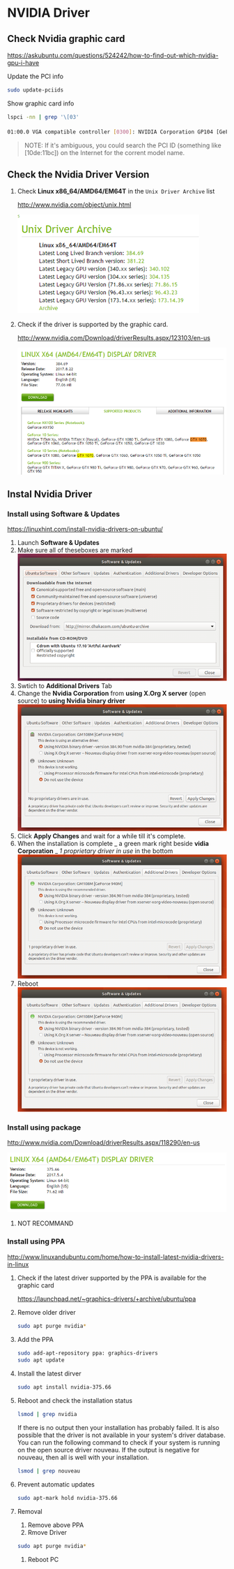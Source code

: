 # NVIDIA Driver

## Check Nvidia graphic card

<https://askubuntu.com/questions/524242/how-to-find-out-which-nvidia-gpu-i-have>

Update the PCI info

```bash
sudo update-pciids
```

Show graphic card info

```bash
lspci -nn | grep '\[03'

01:00.0 VGA compatible controller [0300]: NVIDIA Corporation GP104 [GeForce GTX 1070] [10de:1b81] (rev a1)
```

> NOTE: If it's ambiguous, you could search the PCI ID (something like [10de:11bc]) 
on the Internet for the corrent model name.

## Check the Nvidia Driver Version

1. Check __Linux x86_64/AMD64/EM64T__ in the `Unix Driver Archive` list
    
    <http://www.nvidia.com/object/unix.html>
    
    ![nvidia-driver-list](images/nvidia_driver_list.png)

1. Check if the driver is supported by the graphic card.

    <http://www.nvidia.com/Download/driverResults.aspx/123103/en-us>
    
    ![nvidia-dirver-supported](images/nvidia_driver_supported.png)

## Instal Nvidia Driver

### Install using Software & Updates

<https://linuxhint.com/install-nvidia-drivers-on-ubuntu/>

1. Launch **Software & Updates**
1. Make sure all of theseboxes are marked  
  ![nvidia-driver-download_paramenters](images/nvidia_dirver_download_parameters0.png)
1. Swtich to **Additional Drivers** Tab
1. Change the **Nvidia Corporation** from **using X.Org X server** (open source) to **using Nvidia binary driver**  
  ![nvidia-driver-download_paramenters](images/nvidia_dirver_download_parameters.png)
1. Click **Apply Changes** and wait for a while till it's complete.
1. When the installation is complete 
  _ a green mark right beside **vidia Corporation**
  _ *1 proprietary driver in use* in the bottom
  ![nvidia-driver-install_complete](images/nvidia_dirver_install_complete0.png)
1. Reboot  
  ![nvidia-driver-install_complete](images/nvidia_dirver_install_complete0.png)

### Install using package

<http://www.nvidia.com/Download/driverResults.aspx/118290/en-us>

![nvidia-driver-download](images/nvidia_dirver_download.png)

1. NOT RECOMMAND

### Install using PPA 

<http://www.linuxandubuntu.com/home/how-to-install-latest-nvidia-drivers-in-linux> 

1. Check if the latest driver supported by the PPA is available for the graphic card

    <https://launchpad.net/~graphics-drivers/+archive/ubuntu/ppa>

1. Remove older driver
    
    ```bash
    sudo apt purge nvidia*
    ```
    
1. Add the PPA
    
    ```bash
    sudo add-apt-repository ppa: graphics-drivers
    sudo apt update
    ```
    
1. Install the latest dirver

    ```bash
    sudo apt install nvidia-375.66
    ```

1. Reboot and check the installation status

    ```bash
    lsmod | grep nvidia
    ```
    
    If there is no output then your installation has probably failed. It is also possible that the driver is not 
    available in your system's driver database. You can run the following command to check if your system is running 
    on the open source driver nouveau. If the output is negative for nouveau, then all is well with your installation.
     
    ```bash
    lsmod | grep nouveau
    ```

1. Prevent automatic updates
    
    ```bash
    sudo apt-mark hold nvidia-375.66
    ```

1. Removal
    1. Remove above PPA
    1. Rmove Driver
    ```bash
    sudo apt purge nvidia*
    ```
    1. Reboot PC
    
    
